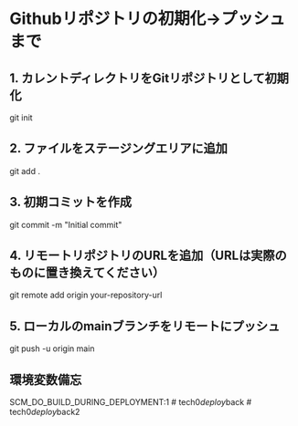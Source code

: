 # Githubリポジトリの初期化→プッシュまで

## 1. カレントディレクトリをGitリポジトリとして初期化
git init

## 2. ファイルをステージングエリアに追加
git add .

## 3. 初期コミットを作成
git commit -m "Initial commit"

## 4. リモートリポジトリのURLを追加（URLは実際のものに置き換えてください）
git remote add origin your-repository-url

## 5. ローカルのmainブランチをリモートにプッシュ
git push -u origin main


## 環境変数備忘
SCM_DO_BUILD_DURING_DEPLOYMENT:1
#   t e c h 0 _ d e p l o y _ b a c k  
 #   t e c h 0 _ d e p l o y _ b a c k 2  
 